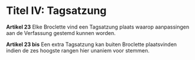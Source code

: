 # Titel IV: Tagsatzung

**Artikel 23** Elke Broclette vind een Tagsatzung plaats waarop aanpassingen aan de Verfassung gestemd kunnen worden.

**Artikel 23 bis** Een extra Tagsatzung kan buiten Broclette plaatsvinden indien de zes hoogste rangen hier unaniem voor stemmen.